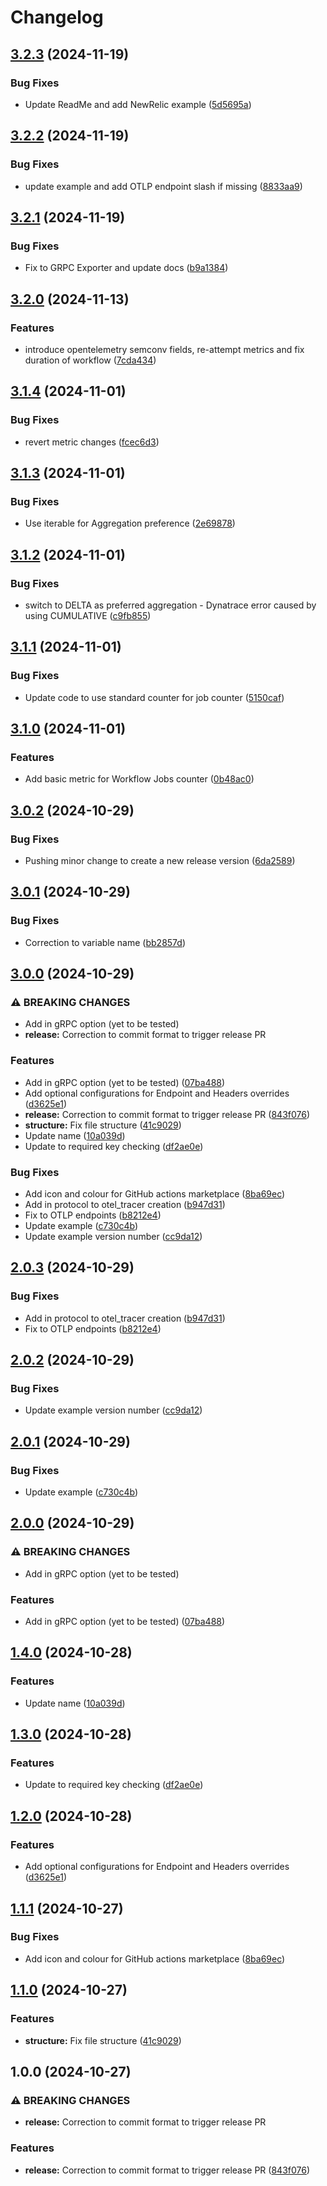 # Changelog

## [3.2.3](https://github.com/StephenGoodall/OTLP-GitHubAction-Exporter/compare/v3.2.2...v3.2.3) (2024-11-19)


### Bug Fixes

* Update ReadMe and add NewRelic example ([5d5695a](https://github.com/StephenGoodall/OTLP-GitHubAction-Exporter/commit/5d5695adbf08279456dc281b6f94ea594f1f3ff3))

## [3.2.2](https://github.com/StephenGoodall/OTLP-GitHubAction-Exporter/compare/v3.2.1...v3.2.2) (2024-11-19)


### Bug Fixes

* update example and add OTLP endpoint slash if missing ([8833aa9](https://github.com/StephenGoodall/OTLP-GitHubAction-Exporter/commit/8833aa97e1d0797d751e392efc4c44d45a313fe2))

## [3.2.1](https://github.com/StephenGoodall/OTLP-GitHubAction-Exporter/compare/v3.2.0...v3.2.1) (2024-11-19)


### Bug Fixes

* Fix to GRPC Exporter and update docs ([b9a1384](https://github.com/StephenGoodall/OTLP-GitHubAction-Exporter/commit/b9a13846063074e1cd89012644cf1b4fb59f3cd5))

## [3.2.0](https://github.com/StephenGoodall/OTLP-GitHubAction-Exporter/compare/v3.1.4...v3.2.0) (2024-11-13)


### Features

* introduce opentelemetry semconv fields, re-attempt metrics and fix duration of workflow ([7cda434](https://github.com/StephenGoodall/OTLP-GitHubAction-Exporter/commit/7cda434b00937a2339f4d4d57f1a2d90bcff80e9))

## [3.1.4](https://github.com/StephenGoodall/OTLP-GitHubAction-Exporter/compare/v3.1.3...v3.1.4) (2024-11-01)


### Bug Fixes

* revert metric changes ([fcec6d3](https://github.com/StephenGoodall/OTLP-GitHubAction-Exporter/commit/fcec6d341804c83528b1ed17c49c39ad0cf7d601))

## [3.1.3](https://github.com/StephenGoodall/OTLP-GitHubAction-Exporter/compare/v3.1.2...v3.1.3) (2024-11-01)


### Bug Fixes

* Use iterable for Aggregation preference ([2e69878](https://github.com/StephenGoodall/OTLP-GitHubAction-Exporter/commit/2e6987897abd7272b25e8abbb7492dd961bd9c4c))

## [3.1.2](https://github.com/StephenGoodall/OTLP-GitHubAction-Exporter/compare/v3.1.1...v3.1.2) (2024-11-01)


### Bug Fixes

* switch to DELTA as preferred aggregation - Dynatrace error caused by using CUMULATIVE ([c9fb855](https://github.com/StephenGoodall/OTLP-GitHubAction-Exporter/commit/c9fb855b4580b4debbb1304001600bce9d4d00a5))

## [3.1.1](https://github.com/StephenGoodall/OTLP-GitHubAction-Exporter/compare/v3.1.0...v3.1.1) (2024-11-01)


### Bug Fixes

* Update code to use standard counter for job counter ([5150caf](https://github.com/StephenGoodall/OTLP-GitHubAction-Exporter/commit/5150caf21cee898e8eaaee83e3b2186ca55f9b86))

## [3.1.0](https://github.com/StephenGoodall/OTLP-GitHubAction-Exporter/compare/v3.0.2...v3.1.0) (2024-11-01)


### Features

* Add basic metric for Workflow Jobs counter ([0b48ac0](https://github.com/StephenGoodall/OTLP-GitHubAction-Exporter/commit/0b48ac094342e6e689b2087e93dd68234b4c2116))

## [3.0.2](https://github.com/StephenGoodall/OTLP-GitHubAction-Exporter/compare/v3.0.1...v3.0.2) (2024-10-29)


### Bug Fixes

* Pushing minor change to create a new release version ([6da2589](https://github.com/StephenGoodall/OTLP-GitHubAction-Exporter/commit/6da258953909c608edc2b842248ca7a6448c1b2e))

## [3.0.1](https://github.com/StephenGoodall/OTLP-GitHubAction-Exporter/compare/v3.0.0...v3.0.1) (2024-10-29)


### Bug Fixes

* Correction to variable name ([bb2857d](https://github.com/StephenGoodall/OTLP-GitHubAction-Exporter/commit/bb2857dc8f35ebcdc9c4a944396beecebcbb7e5d))

## [3.0.0](https://github.com/StephenGoodall/OTLP-GitHubAction-Exporter/compare/v2.0.3...v3.0.0) (2024-10-29)


### ⚠ BREAKING CHANGES

* Add in gRPC option (yet to be tested)
* **release:** Correction to commit format to trigger release PR

### Features

* Add in gRPC option (yet to be tested) ([07ba488](https://github.com/StephenGoodall/OTLP-GitHubAction-Exporter/commit/07ba4885417ae711876e2522a79338f2209504c9))
* Add optional configurations for Endpoint and Headers overrides ([d3625e1](https://github.com/StephenGoodall/OTLP-GitHubAction-Exporter/commit/d3625e15f88685f732310a9ec9df80d28ec9cbe6))
* **release:** Correction to commit format to trigger release PR ([843f076](https://github.com/StephenGoodall/OTLP-GitHubAction-Exporter/commit/843f0763d7e35a95a8e595707bfe40f89be13d92))
* **structure:** Fix file structure ([41c9029](https://github.com/StephenGoodall/OTLP-GitHubAction-Exporter/commit/41c90291dc247d504f47776e7c05b3e7ccb17020))
* Update name ([10a039d](https://github.com/StephenGoodall/OTLP-GitHubAction-Exporter/commit/10a039d79a4ea381d6aa20e18d6c81a0804cceba))
* Update to required key checking ([df2ae0e](https://github.com/StephenGoodall/OTLP-GitHubAction-Exporter/commit/df2ae0eda966dddd086dbdf148879b8b11294e27))


### Bug Fixes

* Add icon and colour for GitHub actions marketplace ([8ba69ec](https://github.com/StephenGoodall/OTLP-GitHubAction-Exporter/commit/8ba69ec0c56e30adaf10c371d7ff80322ea42b85))
* Add in protocol to otel_tracer creation ([b947d31](https://github.com/StephenGoodall/OTLP-GitHubAction-Exporter/commit/b947d3116aca05c0644d545cc99a02cca416cc02))
* Fix to OTLP endpoints ([b8212e4](https://github.com/StephenGoodall/OTLP-GitHubAction-Exporter/commit/b8212e42288cad51aa5226f32a85dac4b4bfe677))
* Update example ([c730c4b](https://github.com/StephenGoodall/OTLP-GitHubAction-Exporter/commit/c730c4be81e3a8bc7d7618a9085f62aa18f9b8c9))
* Update example version number ([cc9da12](https://github.com/StephenGoodall/OTLP-GitHubAction-Exporter/commit/cc9da1264de2ecbebc32fddf01557a94737cba0f))

## [2.0.3](https://github.com/StephenGoodall/OTLP-GitHubAction-Exporter/compare/v2.0.2...v2.0.3) (2024-10-29)


### Bug Fixes

* Add in protocol to otel_tracer creation ([b947d31](https://github.com/StephenGoodall/OTLP-GitHubAction-Exporter/commit/b947d3116aca05c0644d545cc99a02cca416cc02))
* Fix to OTLP endpoints ([b8212e4](https://github.com/StephenGoodall/OTLP-GitHubAction-Exporter/commit/b8212e42288cad51aa5226f32a85dac4b4bfe677))

## [2.0.2](https://github.com/StephenGoodall/OTLP-GitHubAction-Exporter/compare/v2.0.1...v2.0.2) (2024-10-29)


### Bug Fixes

* Update example version number ([cc9da12](https://github.com/StephenGoodall/OTLP-GitHubAction-Exporter/commit/cc9da1264de2ecbebc32fddf01557a94737cba0f))

## [2.0.1](https://github.com/StephenGoodall/OTLP-GitHubAction-Exporter/compare/v2.0.0...v2.0.1) (2024-10-29)


### Bug Fixes

* Update example ([c730c4b](https://github.com/StephenGoodall/OTLP-GitHubAction-Exporter/commit/c730c4be81e3a8bc7d7618a9085f62aa18f9b8c9))

## [2.0.0](https://github.com/StephenGoodall/OTLP-GitHubAction-Exporter/compare/v1.4.0...v2.0.0) (2024-10-29)


### ⚠ BREAKING CHANGES

* Add in gRPC option (yet to be tested)

### Features

* Add in gRPC option (yet to be tested) ([07ba488](https://github.com/StephenGoodall/OTLP-GitHubAction-Exporter/commit/07ba4885417ae711876e2522a79338f2209504c9))

## [1.4.0](https://github.com/StephenGoodall/OTLP-GitHubAction-Exporter/compare/v1.3.0...v1.4.0) (2024-10-28)


### Features

* Update name ([10a039d](https://github.com/StephenGoodall/OTLP-GitHubAction-Exporter/commit/10a039d79a4ea381d6aa20e18d6c81a0804cceba))

## [1.3.0](https://github.com/StephenGoodall/Dynatrace-GitHubAction-Exporter/compare/v1.2.0...v1.3.0) (2024-10-28)


### Features

* Update to required key checking ([df2ae0e](https://github.com/StephenGoodall/Dynatrace-GitHubAction-Exporter/commit/df2ae0eda966dddd086dbdf148879b8b11294e27))

## [1.2.0](https://github.com/StephenGoodall/Dynatrace-GitHubAction-Exporter/compare/v1.1.1...v1.2.0) (2024-10-28)


### Features

* Add optional configurations for Endpoint and Headers overrides ([d3625e1](https://github.com/StephenGoodall/Dynatrace-GitHubAction-Exporter/commit/d3625e15f88685f732310a9ec9df80d28ec9cbe6))

## [1.1.1](https://github.com/StephenGoodall/Dynatrace-GitHubAction-Exporter/compare/v1.1.0...v1.1.1) (2024-10-27)


### Bug Fixes

* Add icon and colour for GitHub actions marketplace ([8ba69ec](https://github.com/StephenGoodall/Dynatrace-GitHubAction-Exporter/commit/8ba69ec0c56e30adaf10c371d7ff80322ea42b85))

## [1.1.0](https://github.com/StephenGoodall/Dynatrace-GitHubAction-Exporter/compare/v1.0.0...v1.1.0) (2024-10-27)


### Features

* **structure:** Fix file structure ([41c9029](https://github.com/StephenGoodall/Dynatrace-GitHubAction-Exporter/commit/41c90291dc247d504f47776e7c05b3e7ccb17020))

## 1.0.0 (2024-10-27)


### ⚠ BREAKING CHANGES

* **release:** Correction to commit format to trigger release PR

### Features

* **release:** Correction to commit format to trigger release PR ([843f076](https://github.com/StephenGoodall/Dynatrace-GitHubAction-Exporter/commit/843f0763d7e35a95a8e595707bfe40f89be13d92))
